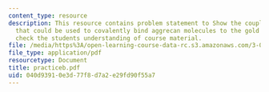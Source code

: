```yaml
---
content_type: resource
description: This resource contains problem statement to Show the coupling chemistry
  that could be used to covalently bind aggrecan molecules to the gold surface to
  check the students understanding of course material.
file: /media/https%3A/open-learning-course-data-rc.s3.amazonaws.com/3-034-organic-biomaterials-chemistry-fall-2005/040d93910e3d77f8d7a2e29fd90f55a7_practiceb.pdf
file_type: application/pdf
resourcetype: Document
title: practiceb.pdf
uid: 040d9391-0e3d-77f8-d7a2-e29fd90f55a7
---
```

